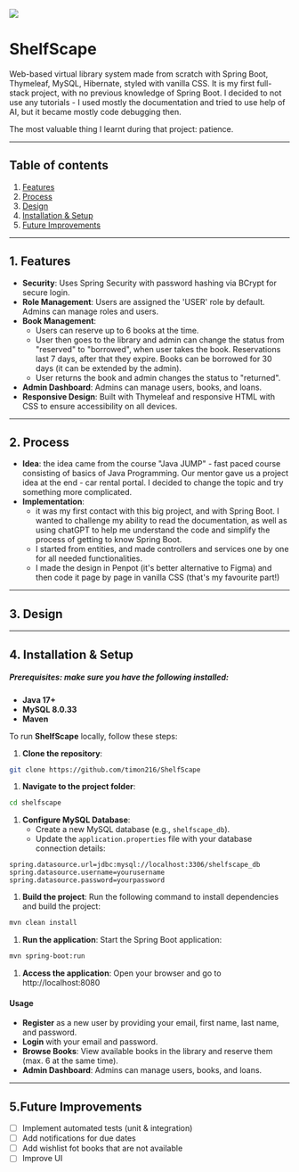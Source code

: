 ![](https://skillicons.dev/icons?i=java,spring,hibernate,mysql,js,html,css)

# ShelfScape

Web-based virtual library system made from scratch with Spring Boot, Thymeleaf, MySQL, Hibernate, styled with vanilla CSS.
It is my first full-stack project, with no previous knowledge of Spring Boot. I decided to not use any tutorials - I used mostly the documentation and tried to use help of AI, but it became mostly code debugging then.

The most valuable thing I learnt during that project: patience.

---

## Table of contents

1. [Features](#features) 
2. [Process](#process) 
3. [Design](#design) 
4. [Installation & Setup](#installation-setup)
5. [Future Improvements](#future-improvements)

---
<a name="features"></a>
## 1. Features
- **Security**: Uses Spring Security with password hashing via BCrypt for secure login.
- **Role Management**: Users are assigned the 'USER' role by default. Admins can manage roles and users. 
- **Book Management**: 
	- Users can reserve up to 6 books at the time. 
	- User then goes to the library and admin can change the status from "reserved" to "borrowed", when user takes the book. Reservations last 7 days, after that they expire. Books can be borrowed for 30 days (it can be extended by the admin).
	- User returns the book and admin changes the status to "returned".
- **Admin Dashboard**: Admins can manage users, books, and loans. 
- **Responsive Design**: Built with Thymeleaf and responsive HTML with CSS to ensure accessibility on all devices. 

---
<a name="process"></a>
## 2. Process
- **Idea**: the idea came from the course "Java JUMP" - fast paced course consisting of basics of Java Programming. Our mentor gave us a project idea at the end - car rental portal. I decided to change the topic and try something more complicated.
- **Implementation**:
	- it was my first contact with this big project, and with Spring Boot. I wanted to challenge my ability to read the documentation, as well as using chatGPT to help me understand the code and simplify the process of getting to know Spring Boot.
	- I started from entities, and made controllers and services one by one for all needed functionalities.
	- I made the design in Penpot (it's better alternative to Figma) and then code it page by page in vanilla CSS (that's my favourite part!)

---
<a name="design"></a>
## 3. Design


---
<a name="installation-setup"></a>
## 4. Installation & Setup
##### Prerequisites: make sure you have the following installed: 
- **Java 17+** 
- **MySQL 8.0.33** 
- **Maven** 

To run **ShelfScape** locally, follow these steps: 

1. **Clone the repository**: 
```bash
git clone https://github.com/timon216/ShelfScape
```
1. **Navigate to the project folder**:
```bash
cd shelfscape
```
1. **Configure MySQL Database**:
	- Create a new MySQL database (e.g., `shelfscape_db`).
	- Update the `application.properties` file with your database connection details:
```
spring.datasource.url=jdbc:mysql://localhost:3306/shelfscape_db 
spring.datasource.username=yourusername 
spring.datasource.password=yourpassword
```
1. **Build the project**: Run the following command to install dependencies and build the project:
```bash
mvn clean install
```
1. **Run the application**: Start the Spring Boot application:
```bash
mvn spring-boot:run
```
1. **Access the application**: Open your browser and go to http://localhost:8080

#### Usage
- **Register** as a new user by providing your email, first name, last name, and password.
- **Login** with your email and password.
- **Browse Books**: View available books in the library and reserve them (max. 6 at the same time).
- **Admin Dashboard**: Admins can manage users, books, and loans.

---
<a name="future-improvements"></a>
## 5.Future Improvements 
 - [ ] Implement automated tests (unit & integration) 
 - [ ] Add notifications for due dates 
 - [ ] Add wishlist fot books that are not available
 - [ ] Improve UI
